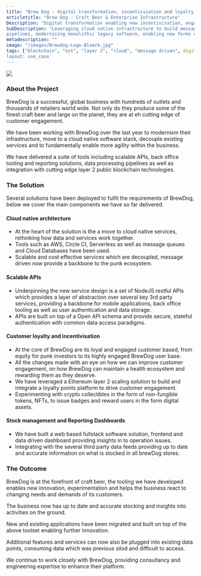 ```yaml
---
title: "Brew Dog - digital transformation, incentivisation and loyalty, sprinkles of Blockchain"
articletitle: "Brew Dog - Craft Beer & Enterprise Infrastructure"
Description: "Digital transformation enabling new incentivisation, engagement and loyalty mechanisms"
SubDescription: "Leveraging cloud native infrastructure to build message driven data processing 
pipelines, modernising monolithic legacy software, enabling new forms of customer engagement and incentivisation"
metadescription: ""
image: "/images/Brewdog-Logo-Bloack.jpg"
tags: ["blockchain", "ost", "layer 2", "cloud", "message driven", digital transformation", "scaling", "incentivisation", "engagement"]
layout: use_case
---
```


![](/images/Brewdog-Logo-Bloack.jpg)

### About the Project

BrewDog is a successful, global business with hundreds of outlets and thousands of retailers world wide.
Not only do they produce some of the finest craft beer and large on the planet, they are at eh cutting edge of customer engagement. 

We have been working with BrewDog over the last year to modernism their infrastructure, move to a cloud native software stack,
 decouple existing services and to fundamentally enable more agility within the business.  

We have delivered a suite of tools including scalable APIs, back office tooling and reporting solutions, data processing 
pipelines as well as integration with cutting edge layer 2 public blockchain technologies. 

### The Solution

Several solutions have been deployed to fulfil the requirements of BrewDog, below we cover the main components we have so far delivered. 

#### Cloud native architecture

* At the heart of the solution is the a move to cloud native services, rethinking how data and services work together.
* Tools such as AWS, Circle CI, Serverless as well as message queues and Cloud Databases have been used.
* Scalable and cost effective services which are decoupled, message driven now provide a backbone to the punk ecosystem.  

#### Scalable APIs

 * Underpinning the new service design is a set of NodeJS restful APIs which provides a layer of abstraction over several key 3rd party services, 
 providing a backbone for mobile applications, back office tooling as well as user authentication and data storage. 
* APIs are built on top of a Open API schema and provide secure, stateful authentication with common data access paradigms.

#### Customer loyalty and incentivisation

* At the core of BrewDog are its loyal and engaged customer based, from equity for punk investors to its highly engaged BrewDog user base. 
* All the changes made with an eye on how we can improve customer engagement, on how BrewDog can maintain a health ecosystem and rewarding them as they deserve. 
* We have leveraged a Ethereum layer 2 scaling solution to build and integrate a loyalty points platform to drive customer engagement. 
* Experimenting with crypto collectibles in the form of non-fungible tokens, NFTs, to issue badges and reward users in the form digital assets.    

#### Stock management and Reporting Dashboards 

* We have built a web based fullstack software solution, frontend and data driven dashboard providing insights in to operation issues.
* Integrating with the several third party data feeds providing up to date and accurate information on what is stocked in all brewDog stores.

### The Outcome

BrewDog is at the forefront of craft beer, the tooling we have developed enables new innovation, experimentation and helps the 
business react to changing needs and demands of its customers. 

The business now has up to date and accurate stocking and insights into activities on the ground.

New and existing applications have been migrated and built on top of the above toolset enabling further innovation.

Additional features and services can now also be plugged into existing data points, consuming data which was previous silod and difficult to access.

We continue to work closely with BrewDog, providing consultancy and engineering expertise to enhance their platform. 
